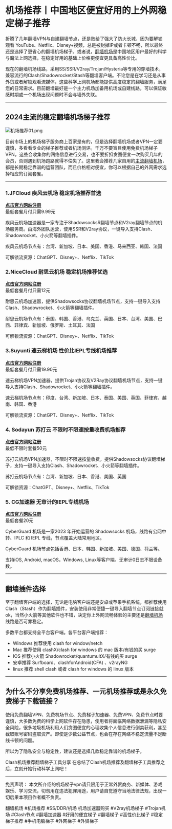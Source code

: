# 机场推荐丨中国地区便宜好用的上外网稳定梯子推荐

折腾了几年翻墙VPN与自建翻墙节点，还是败给了强大了防火长城，因为要解锁观看 YouTube、Netflix、Disney+视频，总是被封掉IP或者卡顿不畅，所以最终还是选择了更省心的翻墙机场梯子。或者说，[翻墙机场](https://musescore.org/zh-hans/node/361853)是中国地区用户最好的科学与魔法上网选择，在稳定好用的基础上价格更便宜更具备高性价比。

现在的翻墙机场线路，采用SS/SSR/V2ray/Trojan/Hysteria等专用的穿墙技术，兼容流行的Clash/Shadowrocket/Stash等翻墙客户端。不论您是在学习还是从事外贸或者解锁观看流媒体，这些科学上网机场都能提供高度稳定的翻墙服务，满足您的日常需求。目前翻墙最好是一个主力机场加备用机场或自建线路，可以保证敏感时期或一个机场出现问题时不会与墙外失联。

-----
## 2024主流的稳定翻墙机场梯子推荐

![机场推荐01.png](https://s2.loli.net/2024/03/29/hoxH4bFuD1yiJP2.png)

目前市场上的机场梯子服务商上百家是有的，但是选择翻墙机场或者VPN一定要谨慎，多看看专业的梯子推荐或者机场测评。千万不要盲目使用免费机场梯子VPN，这些会收集你的网络信息进行交易，也不要折扣贪图便宜一次购买几年的会员，否则遇到机场跑路就得不偿失了。这里我会推荐几家自用的[主流翻墙机场](https://gitlab.com/best_vpn1/tizi/-/releases)，都是长期稳定靠谱的运营团队，而且价格相对便宜，你可以根据自己的外网需求选择相应的订阅套餐。

-----

### 1.JFCloud 疾风云机场 稳定机场推荐首选
[**点击官方网站注册**](https://go.51tz.cc/jfcloud)  
最低套餐月付只需9.99元

疾风云机场加速器是一家专注于ShadowsocksR翻墙节点和V2ray翻墙节点的机场服务商。由海外团队运营，使用SSR和V2ray协议，一键导入支持Clash、Shadowrocket、小火箭等翻墙插件。

疾风云机场节点有：台湾、新加坡、日本、美国、香港、马来西亚、韩国、法国

可解锁流资源：ChatGPT、Disney+、Netflix、TikTok

### 2.NiceCloud 耐思云机场 稳定机场推荐优选
[**点击官方网站注册**](https://go.51tz.cc/nicecloud)  
最低套餐月付只需12元

耐思云机场加速器，提供Shadowsocks协议翻墙机场节点，支持一键导入支持Clash、Shadowrocket、小火箭等翻墙插件。

耐思云机场节点有：泰国、韩国、香港、乌克兰、英国、日本、台湾、美国、巴西、菲律宾、新加坡、俄罗斯、土耳其、法国

可解锁流资源：ChatGPT、Disney+、Netflix、TikTok

### 3.Suyunti 速云梯机场 性价比IEPL专线机场推荐
[**点击官方网站注册**](https://go.51tz.cc/sycloud)  
最低套餐月付只需19.90元

速云梯机场VPN加速器，提供Trojan协议及V2Ray协议翻墙机场节点，支持一键导入支持Clash、Shadowrocket、小火箭等翻墙插件。

速云梯机场节点有：印度、台湾、新加坡、日本、泰国、美国、英国、菲律宾、越南、韩国、香港

可解锁流资源：ChatGPT、Disney+、Netflix、TikTok

### 4. Sodayun 苏打云 不限时不限速按量收费机场推荐
[**点击官方网站注册**](https://go.51tz.cc/sodacloud)  
最低不限时套餐50元

苏打云机场VPN加速器，不限时不限速按量收费，提供Shadowsocks协议翻墙梯子，支持一键导入支持Clash、Shadowrocket、小火箭等翻墙插件。

苏打云机场节点有：台湾、新加坡、日本、香港、美国、英国

可解锁资源：ChatGPT、Disney+、Netflix、TikTok

### 5. CG加速器 无审计的IEPL专线机场
[**点击官方网站注册**](https://go.51tz.cc/cyber)  
最低套餐20元

CyberGuard 机场是一家2023 年开始运营的 Shadowsocks 机场，线路有公网中转、IPLC 和 IEPL 专线，节点覆盖大陆常用地区。

CyberGuard 机场节点包括香港、日本、韩国、新加坡、美国、德国、荷兰等。

支持iOS, Android, macOS，Windows, Linux等客户端。无审计0日志不限设备数。

-----

## 翻墙插件选择

至于翻墙客户端的选择，无论是电脑客户端还是安卓或苹果手机系统，都推荐使用Clash（Stash）作为翻墙插件，安装使用非常便捷一键导入翻墙节点订阅链接就ok，当然小火箭等其他软件也不错，决定你上外网流畅体验的主要还是[翻墙机场](https://reactchina.sxlcdn.com/t/topic/40257)线路是否可靠稳定。

多数平台都支持全平台客户端。各平台客户端推荐：

* Windows 推荐使用 clash for window/netch
* Mac 推荐使用 clashX/clash for windows 的 mac 版本/有钱的买 surge
* IOS 推荐小火箭 Shadowrocket/quantumultX/有钱的买 surge
* 安卓推荐 Surfboard、clashforAndroid(CFA) 、v2rayNG
* linux 推荐 shell clash 或者 clash for windows 的 linux 版本

-----

## 为什么不分享免费机场推荐、一元机场推荐或是永久免费梯子下载链接？
使用免费翻墙VPN、免费机场节点、免费梯子加速器、免费VPN、免费节点时要谨慎，大多数免费的科学上网软件存在隐患，使用者将面临网络数据泄漏等隐私安全风险，很多垃圾机场利用人们贪图便宜的心理收集个人信息进行倒卖获利，甚至截取账号密码盗取资产。即使是少数公益节点，也会在存在网络不稳定流量不足断线卡顿的问题。

所以为了隐私安全与稳定性，建议还是选择几款稳定靠谱的机场梯子。

Clash机场推荐翻墙梯子工具分享
在总结了Clash机场推荐及翻墙梯子工具推荐之后，立刻开始行动科学上网吧！

-----
免责声明： 本文所介绍的机场梯子vpn请只限用于正常外贸商务、新媒体、游戏娱乐、学习交流，切勿用在违法犯罪用途，用户请自觉遵守当地法律法规，出现一切后果本项目作者概不负责。

翻墙机场 #机场推荐 #SS/DDR/机场 机场加速器购买 #V2ray机场梯子 #Trojan机场 #Clash节点 #翻墙加速器 #好用的便宜梯子 #翻墙梯子 #高性价比梯子 #稳定梯子推荐 #手机电脑梯子 #外网梯子 #外贸梯子


